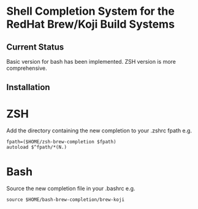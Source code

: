 
Shell Completion System for the RedHat Brew/Koji Build Systems
==============================================================


Current Status
--------------
Basic version for bash has been implemented.
ZSH version is more comprehensive.


Installation
------------

# ZSH #

Add the directory containing the new completion to your .zshrc fpath e.g.

    fpath=($HOME/zsh-brew-completion $fpath)
    autoload $^fpath/*(N.)

# Bash #

Source the new completion file in your .bashrc e.g.

    source $HOME/bash-brew-completion/brew-koji
